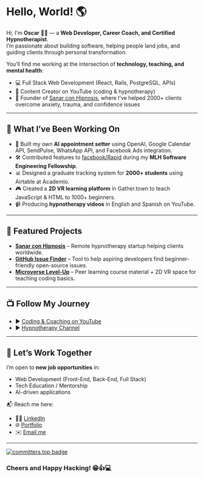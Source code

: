 # Hello, World! 🌎

Hi, I'm **Oscar** 👨‍💻 — a **Web Developer, Career Coach, and Certified Hypnotherapist**.  
I’m passionate about building software, helping people land jobs, and guiding clients through personal transformation.  

You’ll find me working at the intersection of **technology, teaching, and mental health**:  
- 💻 Full Stack Web Development (React, Rails, PostgreSQL, APIs)  
- 🎥 Content Creator on YouTube (coding & hypnotherapy)  
- 🧠 Founder of [Sanar con Hipnosis](https://www.sanarconhipnosis.com/), where I’ve helped 2000+ clients overcome anxiety, trauma, and confidence issues  

---

## 🔧 What I’ve Been Working On
- 🚀 Built my own **AI appointment setter** using OpenAI, Google Calendar API, SendPulse, WhatsApp API, and Facebook Ads integration.  
- 🛠 Contributed features to [facebook/Rapid](https://github.com/facebook/Rapid) during my **MLH Software Engineering Fellowship**.  
- 📊 Designed a graduate tracking system for **2000+ students** using Airtable at Academlo.  
- 🎮 Created a **2D VR learning platform** in Gather.town to teach JavaScript & HTML to 1000+ beginners.  
- 📹 Producing **hypnotherapy videos** in English and Spanish on YouTube.  

---

## 📌 Featured Projects
- [**Sanar con Hipnosis**](https://www.sanarconhipnosis.com/) – Remote hypnotherapy startup helping clients worldwide.  
- [**GitHub Issue Finder**](https://github.com/voscarmv/issue-finder) – Tool to help aspiring developers find beginner-friendly open-source issues.  
- [**Microverse Level-Up**](https://www.youtube.com/watch?v=8svDgrfZRR8) – Peer learning course material + 2D VR space for teaching coding basics.  

---

## 📺 Follow My Journey
- ▶️ [Coding & Coaching on YouTube](https://www.youtube.com/channel/UCLedI7TWQMIp5-ovGgMaa5g)  
- ▶️ [Hypnotherapy Channel](https://www.youtube.com/@sanarconhipnosis)  

---

## 🤝 Let’s Work Together
I’m open to **new job opportunities** in:  
- Web Development (Front-End, Back-End, Full Stack)  
- Tech Education / Mentorship  
- AI-driven applications  

📬 Reach me here:  
- 👨‍💼 [LinkedIn](https://www.linkedin.com/in/oscar-mier/)  
- 🌐 [Portfolio](https://voscarmv.github.io/portfolio/)  
- ✉️ [Email me](mailto:voscarmv@gmail.com)  

---
[![committers.top badge](https://user-badge.committers.top/mexico/voscarmv.svg)](https://user-badge.committers.top/mexico/voscarmv)
### Cheers and Happy Hacking! 😁👍💻
